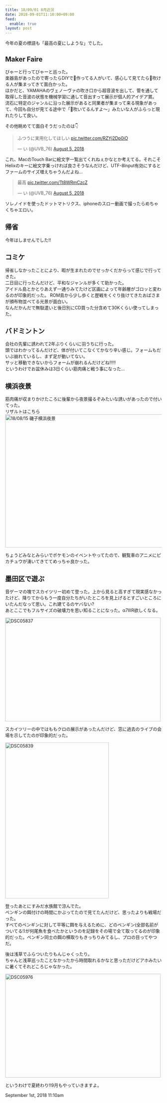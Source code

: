 ```yaml
---
title: 18/09/01 8月近況
date: 2018-09-01T11:10:00+09:00
feed:
  enable: true
layout: post
---
```

<p>今年の夏の標語も「最高の夏にしような」でした。</p>    <h2>Maker Faire</h2>    <p>      びゃーと行ってびゃーと巡った。<br>      楽器島があったので寄ったらDIYで🎷作ってる人がいて、感心して見てたら🎷吹ける人が集まってきて面白かった。<br>      ほかだと、YAMAHAのヴェノーヴァの吹き口から超音波を出して、管を通して取得した音波の状態を機械学習に通して音出すって展示が個人的アイデア賞。<br>      流石に特定のジャンルに沿った展示があると同業者が集まって来る現象があって、今回も自分が見てる途中で「🎷吹いてるんすよ〜」みたいな人がふらっと現れたりして良い。    </p>    <p>その他眺めてて面白そうだったのは👇</p>    <blockquote class="twitter-tweet" data-lang="en">      <p lang="ja" dir="ltr">        ふつうに実用化してほしい        <a href="https://t.co/RZYj2Dp0iO" target="_blank">pic.twitter.com/RZYj2Dp0iO</a>      </p>      — い (@UVB_76)      <a href="https://twitter.com/UVB_76/status/1025951096651448320?ref_src=twsrc%5Etfw" target="_blank">August 5, 2018</a>    </blockquote>    <p>      <script async src="https://platform.twitter.com/widgets.js" charset="utf-8"></script>      これ、MacのTouch      Barに絵文字一覧出てくれねぇかなとか考えてる。それこそHelixのキーに絵文字乗っければ良さそうなんだけど、UTF-8Input有効にするとファームのサイズ増えちゃうんだよね…    </p>    <blockquote class="twitter-tweet" data-lang="en">      <p lang="ja" dir="ltr">        最高        <a href="https://t.co/Tt8WRmCzcZ" target="_blank">pic.twitter.com/Tt8WRmCzcZ</a>      </p>      — い (@UVB_76)      <a href="https://twitter.com/UVB_76/status/1025978656772911108?ref_src=twsrc%5Etfw" target="_blank">August 5, 2018</a>    </blockquote>    <script async src="https://platform.twitter.com/widgets.js" charset="utf-8"></script>    <p>      ソレノイドを使ったドットマトリクス、iphoneのスロー動画で撮ったらめちゃくちゃエロい。    </p>    <h2>帰省</h2>    <p>今年はしませんでした!!</p>    <h2>コミケ</h2>    <p>      帰省しなかったことにより、暇が生まれたのでせっかくだからって感じで行ってきた。<br>      二日目に行ったんだけど、平和なジャンルが多くて助かった。<br>      アイドル島とかとりあえず一通りみてたけど区画によって年齢層がゴロッと変わるのが印象的だった。      ROM島から少し歩くと歴戦をくぐり抜けてきたおばさまが頒布物並べてる光景が面白い。<br>      なんだかんだで無駄遣いと後日別にCD買った分含めて30Kくらい使ってしまった。    </p>    <h2>バドミントン</h2>    <p>      会社の先輩に誘われて2年ぶりくらいに羽うちに行った。<br>      頭ではわかってるんだけど、体が付いてこなくてかなり辛い感じ。フォームもだいぶ崩れているし、まず足が動いてない。<br>      サッと移動できないからフォームが崩れるんだけどね!!!!!<br>      というわけでお盆休みは3日くらい筋肉痛と戦う事になった…    </p>    <h2>横浜夜景</h2>    <p>      筋肉痛が収まりかけたころに後輩から夜景撮るぞみたいな誘いがあったので付いてった。<br>      リザルトはこちら      <a data-flickr-embed="true" href="https://www.flickr.com/photos/56290428@N06/albums/72157672367560998" title="18/08/15 磯子横浜夜景" target="_blank"><img src="https://farm2.staticflickr.com/1812/43161499925_c870e7e7ca_z.jpg" width="640" height="427" alt="18/08/15 磯子横浜夜景"></a>      <script async src="//embedr.flickr.com/assets/client-code.js" charset="utf-8"></script>    </p>    <p>      ちょうどみなとみらいでポケモンのイベントやってたので、観覧車のアニメにピカチュウが湧いてきててめっちゃ良かった。    </p>    <h2>墨田区で遊ぶ</h2>    <p>      音ゲーマの塊でスカイツリー初めて登った。上から見ると高すぎて現実感なかったけど、降りてからもう一度自分たちがいたところを見上げるとすごいところにいたんだなって思い。これ建てるのヤバない?<br>      あとここでもフルサイズの破壊力を思い知ることになった。α7IIIR欲しくなる。    </p>    <p>      <a data-flickr-embed="true" data-header="true" data-context="true" href="https://www.flickr.com/photos/56290428@N06/44298009842/in/album-72157672850502258/" title="DSC05837" target="_blank"><img src="https://farm2.staticflickr.com/1850/44298009842_fea6cbfa33.jpg" width="500" height="333" alt="DSC05837"></a>      <script async src="//embedr.flickr.com/assets/client-code.js" charset="utf-8"></script>    </p>    <p>      スカイツリーの中ではももクロの展示があったんだけど、窓に過去のライブの会場を示してたのが印象的だった。    </p>    <p>      <a data-flickr-embed="true" href="https://www.flickr.com/photos/56290428@N06/44346047191/in/album-72157672850502258/" title="DSC05839" target="_blank"><img src="https://farm2.staticflickr.com/1888/44346047191_d17c73c213.jpg" width="333" height="500" alt="DSC05839"></a>      <script async src="//embedr.flickr.com/assets/client-code.js" charset="utf-8"></script>    </p>    <p>      登ったあとにすみだ水族館で涼んでた。<br>      ペンギンの餌付けの時間にかぶってたので見てたんだけど、思ったよりも戦場だった。<br>      すべてのペンギンに対して平等に餌を与えるために、どのペンギン(全部名前がついてる!)が何尾魚を食べたかというのを記録をその場で全て取ってるのが印象的だった。ペンギン同士の餌の横取りもきっちりみてるし、プロの目ってやつだ。    </p>    <p>      後は浅草でふらついたりもんじゃくったり。<br>      ちゃんと浅草巡ったことなかったから時間取れるかなと思っただけどアホみたいに暑くてそれどころじゃなかった。    </p>    <p>      <a data-flickr-embed="true" data-header="true" data-context="true" href="https://www.flickr.com/photos/56290428@N06/42538316500/in/album-72157672850502258/" title="DSC05976" target="_blank"><img src="https://farm2.staticflickr.com/1864/42538316500_353ff7eba0.jpg" width="500" height="333" alt="DSC05976"></a>      <script async src="//embedr.flickr.com/assets/client-code.js" charset="utf-8"></script>    </p>    <p>というわけで夏終わり!!9月もやっていきますよ。</p>    <div id="footer">      <span id="timestamp"> September 1st, 2018 11:10am </span>    </div>
